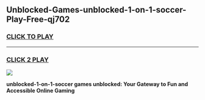 
## Unblocked-Games-unblocked-1-on-1-soccer-Play-Free-qj702
<h3>
<a href="https://premium76.site?title=unblocked-1-on-1-soccer&ref=20M">CLICK TO PLAY</a></h3>
<hr>

<h3>
<a href="https://premium76.site?title=unblocked-1-on-1-soccer&ref=20M">CLICK 2 PLAY</a>
  
</h3>

<a href="https://premium76.site?title=unblocked-1-on-1-soccer&ref=19M"><img src="https://clearcache.store/games.png"></a>


**unblocked-1-on-1-soccer games unblocked: Your Gateway to Fun and Accessible Online Gaming**
